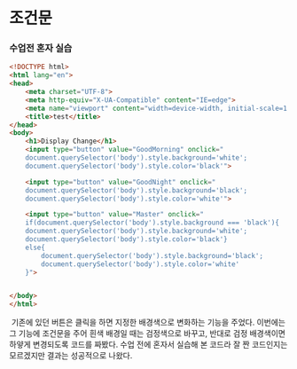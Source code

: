 # 조건문



### 수업전 혼자 실습

```html
<!DOCTYPE html>
<html lang="en">
<head>
    <meta charset="UTF-8">
    <meta http-equiv="X-UA-Compatible" content="IE=edge">
    <meta name="viewport" content="width=device-width, initial-scale=1.0">
    <title>test</title>
</head>
<body>
    <h1>Display Change</h1>
    <input type="button" value="GoodMorning" onclick="
    document.querySelector('body').style.background='white';
    document.querySelector('body').style.color='black'">

    <input type="button" value="GoodNight" onclick="
    document.querySelector('body').style.background='black';
    document.querySelector('body').style.color='white'">

    <input type="button" value="Master" onclick="
    if(document.querySelector('body').style.background === 'black'){
    document.querySelector('body').style.background='white';
    document.querySelector('body').style.color='black'}
    else{
        document.querySelector('body').style.background='black';
        document.querySelector('body').style.color='white'
    }">


</body>
</html>
```

​	기존에 있던 버튼은 클릭을 하면 지정한 배경색으로 변화하는 기능을 주었다. 이번에는 그 기능에 조건문을 주어 흰색 배경일 때는 검정색으로 바꾸고, 반대로 검정 배경색이면 하얗게 변경되도록 코드를 짜봤다. 수업 전에 혼자서 실습해 본 코드라 잘 짠 코드인지는 모르겠지만 결과는 성공적으로 나왔다.

